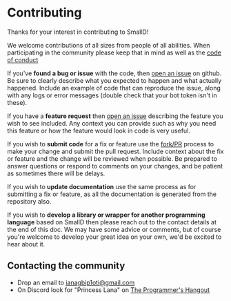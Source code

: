 # Contributing

Thanks for your interest in contributing to SmallD!

We welcome contributions of all sizes from people of all abilities.
When participating in the community please keep that in mind as well as the [code of conduct](CODE_OF_CONDUCT.md)

If you've **found a bug or issue** with the code, then [open an issue](https://github.com/princesslana/smalld/issues/new) on github.
Be sure to clearly describe what you expected to happen and what actually happened.
Include an example of code that can reproduce the issue, along with any logs or error messages (double check that your bot token isn't in these).

If you have a **feature request** then [open an issue](https://github.com/princesslana/smalld/issues/new) describing the feature you wish to see included.
Any context you can provide such as why you need this feature or how the feature would look in code is very useful.

If you wish to **submit code** for a fix or feature use the [fork/PR](https://guides.github.com/activities/forking/) process to make your change and submit the pull request.
Include context about the fix or feature and the change will be reviewed when possible.
Be prepared to answer questions or respond to comments on your changes, and be patient as sometimes there will be delays.

If you wish to **update documentation** use the same process as for submitting a fix or feature, as all the documentation is generated from the repository also.

If you wish to **develop a library or wrapper for another programming language** based on SmallD then please reach out to the contact details at the end of this doc.
We may have some advice or comments, but of course you're welcome to develop your great idea on your own, we'd be excited to hear about it.

## Contacting the community

* Drop an email to ianagbip1oti@gmail.com
* On Discord look for "Princess Lana" on [The Programmer's Hangout](https://discord.gg/programming)

